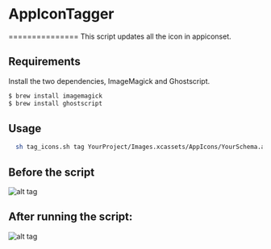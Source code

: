 # AppIconTagger
===============
This script updates all the icon in appiconset. 
## Requirements

Install the two dependencies, ImageMagick and Ghostscript.
```sh
$ brew install imagemagick
$ brew install ghostscript
```


## Usage
```sh
  sh tag_icons.sh tag YourProject/Images.xcassets/AppIcons/YourSchema.appiconset/
```
## Before the script
![alt tag](https://github.com/ursu-daniil/AppIconTagger/blob/master/Before.png)

## After running the script:
![alt tag](https://github.com/ursu-daniil/AppIconTagger/blob/master/After.png)

